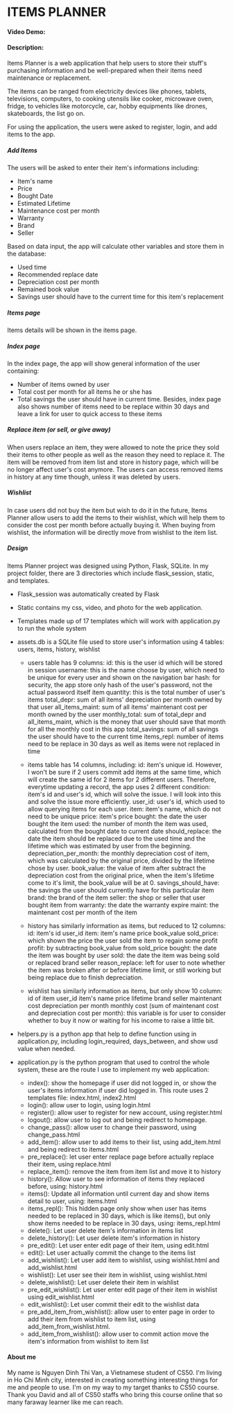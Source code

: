 # ITEMS PLANNER
#### Video Demo: <URL HERE>
#### Description:

Items Planner is a web application that help users to store their stuff's purchasing information and be well-prepared when their items need maintenance or replacement.

The items can be ranged from electricity devices like phones, tablets, televisions, computers, to cooking utensils like cooker, microwave oven, fridge, to vehicles like motorcycle, car, hobby equipments like drones, skateboards, the list go on.

For using the application, the users were asked to register, login, and add items to the app.

##### Add Items
The users will be asked to enter their item's informations including:
- Item's name
- Price
- Bought Date
- Estimated Lifetime
- Maintenance cost per month
- Warranty
- Brand
- Seller

Based on data input, the app will calculate other variables and store them in the database:
- Used time
- Recommended replace date
- Depreciation cost per month
- Remained book value
- Savings user should have to the current time for this item's replacement

##### Items page
Items details will be shown in the items page.

##### Index page
In the index page, the app will show general information of the user containing:
- Number of items owned by user
- Total cost per month for all items he or she has
- Total savings the user should have in current time.
Besides, index page also shows number of items need to be replace within 30 days and leave a link for user to quick access to these items

##### Replace item (or sell, or give away)
When users replace an item, they were allowed to note the price they sold their items to other people as well as the reason they need to replace it. The item will be removed from item list and store in history page, which will be no longer affect user's cost anymore. The users can access removed items in history at any time though, unless it was deleted by users.

##### Wishlist
In case users did not buy the item but wish to do it in the future, Items Planner allow users to add the items to their wishlist, which will help them to consider the cost per month before actually buying it. When buying from wishlist, the information will be directly move from wishlist to the item list.

##### Design
Items Planner project was designed using Python, Flask, SQLite. In my project folder, there are 3 directories which include flask_session, static, and templates.
- Flask_session was automatically created by Flask
- Static contains my css, video, and photo for the web application.
- Templates made up of 17 templates which will work with application.py to run the whole system
- assets.db is a SQLite file used to store user's information using 4 tables: users, items, history, wishlist

	- users table has 9 columns:
		id: this is the user id which will be stored in session
		username: this is the name choose by user, which need to be unique for every user and shown on the navigation bar
		hash: for security, the app store only hash of the user's password, not the actual password itself
		item quantity: this is the total number of user's items
		total_depr: sum of all items' depreciation per month owned by that user
		all_items_maint: sum of all items' maintenant cost per month owned by the user
		monthly_total: sum of total_depr and all_items_maint, which is the money that user should save that month for all the monthly cost in this app
		total_savings: sum of all savings the user should have to the current time
		items_repl: number of items need to be replace in 30 days as well as items were not replaced in time

	- items table has 14 columns, including:
		id: item's unique id. However, I won't be sure if 2 users commit add items at the same time, which will create the same id for 2 items for 2 different users.
			Therefore, everytime updating a record, the app uses 2 different condition: item's id and user's id, which will solve the issue.
			I will look into this and solve the issue more efficiently.
		user_id: user's id, which used to allow querying items for each user.
		item: item's name, which do not need to be unique
		price: item's price
		bought: the date the user bought the item
		used: the number of month the item was used, calculated from the bought date to current date
		should_replace: the date the item should be replaced due to the used time and the lifetime which was estimated by user from the beginning.
		depreciation_per_month:  the monthly depreciation cost of item, which was calculated by the original price, divided by the lifetime chose by user.
		book_value: the value of item after subtract the depreciation cost from the original price, when the item's lifetime come to it's limit,
				the book_value will be at 0.
		savings_should_have: the savings the user should currently have for this particular item
		brand: the brand of the item
		seller: the shop or seller that user bought item from
		warranty: the date the warranty expire
		maint: the maintenant cost per month of the item

	- history has similarly information as items, but reduced to 12 columns:
		id: item's id
		user_id
		item: item's name
		price
		book_value
		sold_price: which shown the price the user sold the item to regain some profit
		profit: by subtracting book_value from sold_price
		bought: the date the item was bought by user
		sold: the date the item was being sold or replaced
		brand
		seller
		reason_replace: left for user to note whether the item was broken after or before lifetime limit, or still working but being replace due to finish depreciation.

	- wishlist has similarly information as items, but only show 10 column:
		id of item
		user_id
		item's name
		price
		lifetime
		brand
		seller
		maintenant cost
		depreciation per month
		monthly cost (sum of maintenant cost and depreciation cost per month): this variable is for user to consider whether to buy it now or waiting for
			his income to raise a little bit.

- helpers.py is a python app that help to define function using in application.py, including login_required, days_between, and show usd value when needed.

- application.py is the python program that used to control the whole system, these are the route I use to implement my web application:

	- index(): show the homepage if user did not logged in, or show the user's items information if user did logged in.	This route uses 2 templates file: index.html, index2.html
	- login(): allow user to login, using login.html
	- register(): allow user to register for new account, using register.html
	- logout(): allow user to log out and being redirect to homepage.
	- change_pass(): allow user to change their password, using change_pass.html
	- add_item(): allow user to add items to their list, using add_item.html and being redirect to items.html
	- pre_replace(): let user enter replace page before actually replace their item, using replace.html
	- replace_item(): remove the item from item list and move it to history
	- history(): Allow user to see information of items they replaced before, using: history.html
	- items(): Update all information until current day and show items detail to user, using: items.html
	- items_repl(): This hidden page only show when user has items needed to be replaced in 30 days, which is like items(), but only show items needed to be replace in 30 days, using: items_repl.html
	- delete(): Let user delete item's information in items list
	- delete_history(): Let user delete item's information in history
	- pre_edit(): Let user enter edit page of their item, using edit.html
	- edit(): Let user actually commit the change to the items list
	- add_wishlist(): Let user add item to wishlist, using wishlist.html and add_wishlist.html
	- wishlist(): Let user see their item in wishlist, using wishlist.html
	- delete_wishlist(): Let user delete their item in wishlist
	- pre_edit_wishlist(): Let user enter edit page of their item in wishlist using edit_wishlist.html
	- edit_wishlist(): Let user commit their edit to the wishlist data
	- pre_add_item_from_wishlist(): allow user to enter page in order to add their item from wishlist to item list,	using add_item_from_wishlist.html.
	- add_item_from_wishlist(): allow user to commit action move the item's information from wishlist to item list

#### About me
My name is Nguyen Dinh Thi Van, a Vietnamese student of CS50. I'm living in Ho Chi Minh city, interested in creating something interesting things for me and people to use. I'm on my way to my target thanks to CS50 course.
Thank you David and all of CS50 staffs who bring this course online that so many faraway learner like me can reach.
